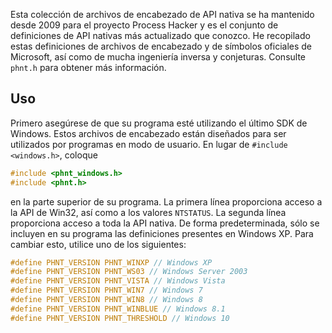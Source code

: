 Esta colección de archivos de encabezado de API nativa se ha mantenido desde 2009 para el proyecto Process Hacker y es el conjunto de definiciones de API nativas más actualizado que conozco. He recopilado estas definiciones de archivos de encabezado y de símbolos oficiales de Microsoft, así como de mucha ingeniería inversa y conjeturas. Consulte `phnt.h` para obtener más información.

## Uso

Primero asegúrese de que su programa esté utilizando el último SDK de Windows. 
Estos archivos de encabezado están diseñados para ser utilizados por programas en modo de usuario. En lugar de `#include <windows.h>`, coloque

```c
#include <phnt_windows.h>
#include <phnt.h>
```

en la parte superior de su programa. La primera línea proporciona acceso a la API de Win32, así como a los valores `NTSTATUS`. La segunda línea proporciona acceso a toda la API nativa. De forma predeterminada, sólo se incluyen en su programa las definiciones presentes en Windows XP. Para cambiar esto, utilice uno de los siguientes:

```c
#define PHNT_VERSION PHNT_WINXP // Windows XP
#define PHNT_VERSION PHNT_WS03 // Windows Server 2003
#define PHNT_VERSION PHNT_VISTA // Windows Vista
#define PHNT_VERSION PHNT_WIN7 // Windows 7
#define PHNT_VERSION PHNT_WIN8 // Windows 8
#define PHNT_VERSION PHNT_WINBLUE // Windows 8.1
#define PHNT_VERSION PHNT_THRESHOLD // Windows 10
```
